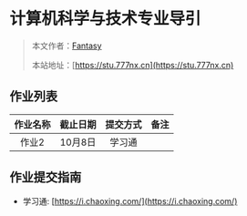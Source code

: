 # 计算机科学与技术专业导引

> 本文作者：[Fantasy](https://www.777nx.cn/personal/about/)
>
> 本站地址：[https://stu.777nx.cn](https://stu.777nx.cn)

## 作业列表

| 作业名称 | 截止日期  | 提交方式 | 备注 |
|:----:|:-----:|:----:|:---:|
| 作业2  | 10月8日 | 学习通  |    |


## 作业提交指南

- 学习通: [https://i.chaoxing.com/](https://i.chaoxing.com/)
